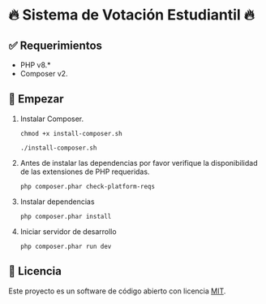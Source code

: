 ﻿# :fire: Sistema de Votación Estudiantil :fire:

## :white_check_mark: Requerimientos

- PHP v8.\*
- Composer v2.

## :checkered_flag: Empezar

1.  Instalar Composer.

    ```shell
    chmod +x install-composer.sh

    ./install-composer.sh
    ```

2.  Antes de instalar las dependencias por favor verifique la disponibilidad de las extensiones de PHP requeridas.

    ```shell
    php composer.phar check-platform-reqs
    ```

3.  Instalar dependencias

    ```shell
    php composer.phar install
    ```

4.  Iniciar servidor de desarrollo

    ```shell
    php composer.phar run dev
    ```

## :closed_lock_with_key: Licencia

Este proyecto es un software de código abierto con licencia [MIT](LICENSE).
